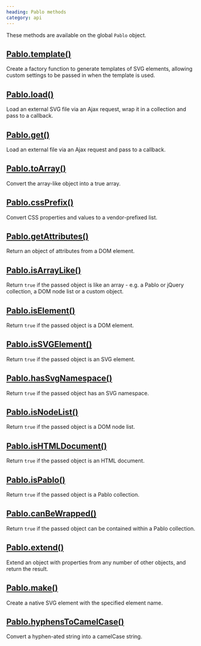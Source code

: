 ```yaml
--- 
heading: Pablo methods
category: api
---
```


These methods are available on the global `Pablo` object.


## [Pablo.template()](/api/Pablo.template/)

Create a factory function to generate templates of SVG elements, allowing custom settings to be passed in when the template is used.


## [Pablo.load()](/api/Pablo.load/)

Load an external SVG file via an Ajax request, wrap it in a collection and pass to a callback.


## [Pablo.get()](/api/Pablo.get/)

Load an external file via an Ajax request and pass to a callback.


## [Pablo.toArray()](/api/Pablo.toArray/)

Convert the array-like object into a true array.


## [Pablo.cssPrefix()](/api/Pablo.cssPrefix/)

Convert CSS properties and values to a vendor-prefixed list.


## [Pablo.getAttributes()](/api/Pablo.getAttributes/)

Return an object of attributes from a DOM element.


## [Pablo.isArrayLike()](/api/Pablo.isArrayLike/)

Return `true` if the passed object is like an array - e.g. a Pablo or jQuery 
collection, a DOM node list or a custom object.


## [Pablo.isElement()](/api/Pablo.isElement/)

Return `true` if the passed object is a DOM element.


## [Pablo.isSVGElement()](/api/Pablo.isSVGElement/)

Return `true` if the passed object is an SVG element.


## [Pablo.hasSvgNamespace()](/api/Pablo.isSVGElement/)

Return `true` if the passed object has an SVG namespace.


## [Pablo.isNodeList()](/api/Pablo.isNodeList/)

Return `true` if the passed object is a DOM node list.


## [Pablo.isHTMLDocument()](/api/Pablo.isHTMLDocument/)

Return `true` if the passed object is an HTML document.


## [Pablo.isPablo()](/api/Pablo.isPablo/)

Return `true` if the passed object is a Pablo collection.


## [Pablo.canBeWrapped()](/api/Pablo.canBeWrapped/)

Return `true` if the passed object can be contained within a Pablo 
collection.


## [Pablo.extend()](/api/Pablo.extend/)

Extend an object with properties from any number of other objects, and return the result.


## [Pablo.make()](/api/Pablo.make/)

Create a native SVG element with the specified element name.


## [Pablo.hyphensToCamelCase()](/api/Pablo.hyphensToCamelCase/)

Convert a hyphen-ated string into a camelCase string.
